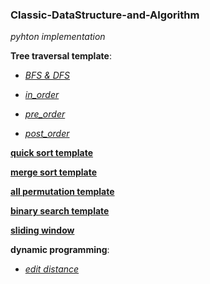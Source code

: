 ### Classic-DataStructure-and-Algorithm
*pyhton implementation*

**Tree traversal template**:
* *[BFS & DFS](https://github.com/ichbinhandsome/Classic-DataStructure-and-Algorithm/blob/master/Tree%20traversal/DFS%26BFS.py)*

* *[in_order](https://github.com/ichbinhandsome/Classic-DataStructure-and-Algorithm/blob/master/Tree%20traversal/in_order_traversal.py)*

* *[pre_order](https://github.com/ichbinhandsome/Classic-DataStructure-and-Algorithm/blob/master/Tree%20traversal/pre_order_traversal.py)*
* *[post_order](https://github.com/ichbinhandsome/Classic-DataStructure-and-Algorithm/blob/master/Tree%20traversal/post_order_traversal.py)*

**[quick sort template](https://github.com/ichbinhandsome/Classic-DataStructure-and-Algorithm/blob/master/quick_sort.py)**

**[merge sort template](https://github.com/ichbinhandsome/Classic-DataStructure-and-Algorithm/blob/master/merge_sort.py)**

**[all permutation template](https://github.com/ichbinhandsome/Classic-DataStructure-and-Algorithm/blob/master/all_permutations.py)**

**[binary search template](https://github.com/ichbinhandsome/Classic-DataStructure-and-Algorithm/blob/master/binary_search.py)**

**[sliding window](https://github.com/ichbinhandsome/Classic-DataStructure-and-Algorithm/blob/master/Sliding_Window.py)**

**dynamic programming**: 

* *[edit distance](https://github.com/ichbinhandsome/Classic-DataStructure-and-Algorithm/blob/master/dynamic%20programming/edit_distance.py)*